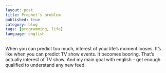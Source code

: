 ```yaml
---
layout: post
title: Prophet’s problem
published: true
category: blog
tags: [programming, life]
language: english
---
```

When you can predict too much, interest of your life’s moment looses. It’s like when you can predict TV show events. It becomes booring. That’s actually interest of TV show. And my main goal with english – get enough qualified to understand any new feed.